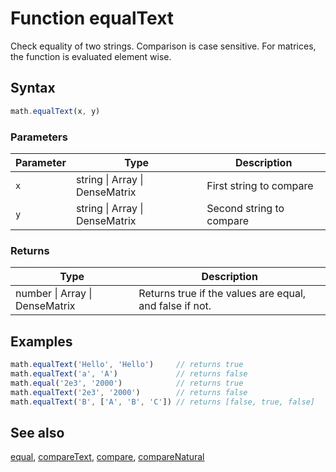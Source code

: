 <!-- Note: This file is automatically generated from source code comments. Changes made in this file will be overridden. -->
# Function equalText
Check equality of two strings. Comparison is case sensitive.
For matrices, the function is evaluated element wise.
## Syntax
```js
math.equalText(x, y)
```
### Parameters
Parameter | Type | Description
--------- | ---- | -----------
`x` | string &#124; Array &#124; DenseMatrix | First string to compare
`y` | string &#124; Array &#124; DenseMatrix | Second string to compare
### Returns
Type | Description
---- | -----------
number &#124; Array &#124; DenseMatrix | Returns true if the values are equal, and false if not.
## Examples
```js
math.equalText('Hello', 'Hello')     // returns true
math.equalText('a', 'A')             // returns false
math.equal('2e3', '2000')            // returns true
math.equalText('2e3', '2000')        // returns false
math.equalText('B', ['A', 'B', 'C']) // returns [false, true, false]
```
## See also
[equal](equal.md),
[compareText](compareText.md),
[compare](compare.md),
[compareNatural](compareNatural.md)
